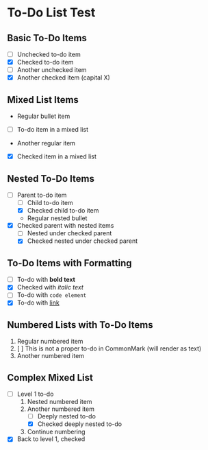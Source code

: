# To-Do List Test

## Basic To-Do Items

- [ ] Unchecked to-do item
- [x] Checked to-do item
- [ ] Another unchecked item
- [X] Another checked item (capital X)

## Mixed List Items

- Regular bullet item
- [ ] To-do item in a mixed list
- Another regular item
- [x] Checked item in a mixed list

## Nested To-Do Items

- [ ] Parent to-do item
  - [ ] Child to-do item
  - [x] Checked child to-do item
  - Regular nested bullet
- [x] Checked parent with nested items
  - [ ] Nested under checked parent
  - [x] Checked nested under checked parent

## To-Do Items with Formatting

- [ ] To-do with **bold text**
- [x] Checked with *italic text*
- [ ] To-do with `code element`
- [x] To-do with [link](https://example.com)

## Numbered Lists with To-Do Items

1. Regular numbered item
2. [ ] This is not a proper to-do in CommonMark (will render as text)
3. Another numbered item

## Complex Mixed List

- [ ] Level 1 to-do
  1. Nested numbered item
  2. Another numbered item
     - [ ] Deeply nested to-do
     - [x] Checked deeply nested to-do
  3. Continue numbering
- [x] Back to level 1, checked